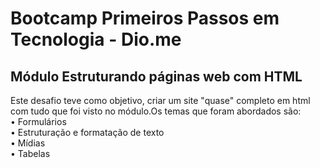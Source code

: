 #  Bootcamp Primeiros Passos em Tecnologia - Dio.me
Módulo Estruturando páginas web com HTML
---------------------------------------------------------

Este desafio teve como objetivo, criar um site "quase" completo em html com tudo que foi visto no módulo.Os temas que foram  abordados são:<br>
• Formulários <br>
• Estruturação e formatação de texto <br>
• Mídias <br>
• Tabelas <br>
